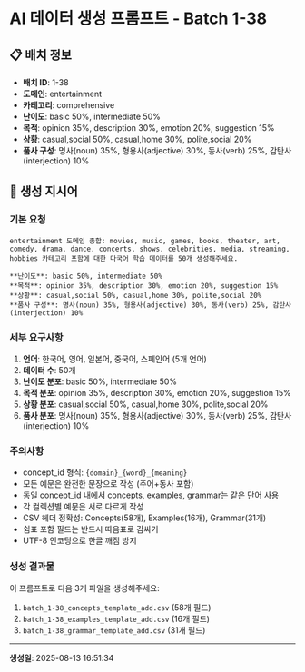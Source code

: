 # AI 데이터 생성 프롬프트 - Batch 1-38

## 📋 배치 정보

- **배치 ID**: 1-38
- **도메인**: entertainment
- **카테고리**: comprehensive
- **난이도**: basic 50%, intermediate 50%
- **목적**: opinion 35%, description 30%, emotion 20%, suggestion 15%
- **상황**: casual,social 50%, casual,home 30%, polite,social 20%
- **품사 구성**: 명사(noun) 35%, 형용사(adjective) 30%, 동사(verb) 25%, 감탄사(interjection) 10%

## 🎯 생성 지시어

### 기본 요청
```
entertainment 도메인 종합: movies, music, games, books, theater, art, comedy, drama, dance, concerts, shows, celebrities, media, streaming, hobbies 카테고리 포함에 대한 다국어 학습 데이터를 50개 생성해주세요.

**난이도**: basic 50%, intermediate 50%
**목적**: opinion 35%, description 30%, emotion 20%, suggestion 15%
**상황**: casual,social 50%, casual,home 30%, polite,social 20%
**품사 구성**: 명사(noun) 35%, 형용사(adjective) 30%, 동사(verb) 25%, 감탄사(interjection) 10%
```

### 세부 요구사항

1. **언어**: 한국어, 영어, 일본어, 중국어, 스페인어 (5개 언어)
2. **데이터 수**: 50개
3. **난이도 분포**: basic 50%, intermediate 50%
4. **목적 분포**: opinion 35%, description 30%, emotion 20%, suggestion 15%
5. **상황 분포**: casual,social 50%, casual,home 30%, polite,social 20%
6. **품사 분포**: 명사(noun) 35%, 형용사(adjective) 30%, 동사(verb) 25%, 감탄사(interjection) 10%

### 주의사항

- concept_id 형식: `{domain}_{word}_{meaning}`
- 모든 예문은 완전한 문장으로 작성 (주어+동사 포함)
- 동일 concept_id 내에서 concepts, examples, grammar는 같은 단어 사용
- 각 컬렉션별 예문은 서로 다르게 작성
- CSV 헤더 정확성: Concepts(58개), Examples(16개), Grammar(31개)
- 쉼표 포함 필드는 반드시 따옴표로 감싸기
- UTF-8 인코딩으로 한글 깨짐 방지

### 생성 결과물

이 프롬프트로 다음 3개 파일을 생성해주세요:
1. `batch_1-38_concepts_template_add.csv` (58개 필드)
2. `batch_1-38_examples_template_add.csv` (16개 필드)  
3. `batch_1-38_grammar_template_add.csv` (31개 필드)

---

**생성일**: 2025-08-13 16:51:34
